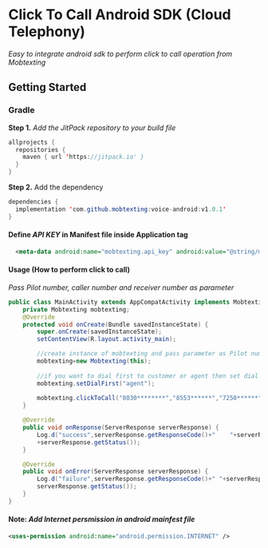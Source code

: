 # Click To Call Android SDK (Cloud Telephony)
_Easy to integrate android sdk to perform click to call operation from Mobtexting_
## Getting Started
### Gradle
**Step 1.** _Add the JitPack repository to your build file_
```java
allprojects {
  repositories {
    maven { url 'https://jitpack.io' }
  }
}
```
**Step 2.** Add the dependency
```java
dependencies {
  implementation 'com.github.mobtexting:voice-android:v1.0.1'
}
```
#### Define _API KEY_ in Manifest file inside Application tag
```xml
  <meta-data android:name="mobtexting.api_key" android:value="@string/mobtextingapikey" />
```
#### Usage (How to perform click to call)
_Pass Pilot number, caller number and receiver number as parameter_
```java
public class MainActivity extends AppCompatActivity implements MobtextingInterface{
    private Mobtexting mobtexting;
    @Override
    protected void onCreate(Bundle savedInstanceState) {
        super.onCreate(savedInstanceState);
        setContentView(R.layout.activity_main);

        //create instance of mobtexting and pass parameter as Pilot number, caller number and receiver number
        mobtexting=new Mobtexting(this);
        
        //if you want to dial first to customer or agent then set dial first as "agent" or "customer"
        mobtexting.setDialFirst("agent");
        
        mobtexting.clickToCall("8030********","8553******","7250******",this);
    }

    @Override
    public void onResponse(ServerResponse serverResponse) {
        Log.d("success",serverResponse.getResponseCode()+"    "+serverResponse.getMessage()+"  "
        +serverResponse.getStatus());
    }

    @Override
    public void onError(ServerResponse serverResponse) {
        Log.d("failure",serverResponse.getResponseCode()+" "+serverResponse.getMessage()+"  "+
        serverResponse.getStatus());
    }
}
```
#### Note: _Add Internet persmission in android mainfest file_
```xml
<uses-permission android:name="android.permission.INTERNET" />
```
